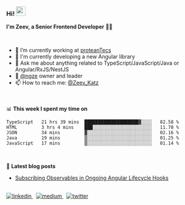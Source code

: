 <h3>
  Hi! <a href="https://www.gautamkrishnar.com/"><img src="https://media.giphy.com/media/hvRJCLFzcasrR4ia7z/giphy.gif" width="25px"></a>
</h3>

**I'm Zeev, a Senior Frontend Developer** 👨‍💻

<br/>

- 🔭 I’m currently working at [proteanTecs](https://www.proteantecs.com)
- 🌱 I'm currently developing a new Angular library
- 💬 Ask me about anything related to TypeScript/JavaScript/Java or Angular/RxJS/NestJS
- 🚀 [@ngze](https://github.com/ngze) owner and leader
- 📫 How to reach me: [@Zeev_Katz](https://twitter.com/Zeev_Katz)

<br/>

📊 **This week I spent my time on**
<!--START_SECTION:waka-->
```text
TypeScript   21 hrs 39 mins  ████████████████████▓░░░░   82.58 % 
HTML         3 hrs 4 mins    ███░░░░░░░░░░░░░░░░░░░░░░   11.70 % 
JSON         34 mins         ▓░░░░░░░░░░░░░░░░░░░░░░░░   02.16 % 
Java         19 mins         ▒░░░░░░░░░░░░░░░░░░░░░░░░   01.25 % 
JavaScript   17 mins         ▒░░░░░░░░░░░░░░░░░░░░░░░░   01.14 % 
```
<!--END_SECTION:waka-->

<br/>

📕 **Latest blog posts**
<!-- BLOG-POST-LIST:START -->
- [Subscribing Observables in Ongoing Angular Lifecycle Hooks](https://medium.com/@zeevkatz/subscribing-observables-in-ongoing-angular-lifecycle-hooks-473224afda?source=rss-7a220ee6b5f1------2)
<!-- BLOG-POST-LIST:END -->

<br/>

<a href="https://linkedin.com/in/zeev-katz" target="_blank">
  <img src=https://img.shields.io/badge/linkedin-%231E77B5.svg?&style=for-the-badge&logo=linkedin&logoColor=white alt=linkedin style="margin-bottom: 5px;" />
</a>
&nbsp;
<a href="https://medium.com/@zeevkatz" target="_blank">
  <img src=https://img.shields.io/badge/medium-%23292929.svg?&style=for-the-badge&logo=medium&logoColor=white alt=medium style="margin-bottom: 5px;" />
</a>
&nbsp;
<a href="https://twitter.com/Zeev_Katz" target="_blank">
  <img src=https://img.shields.io/badge/twitter-%23292929.svg?&style=for-the-badge&logo=twitter&logoColor=white alt=twitter style="margin-bottom: 5px;" />
</a>
